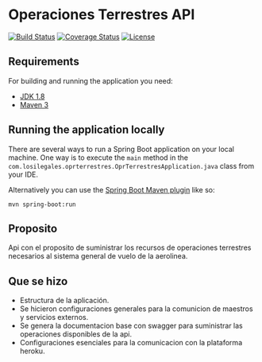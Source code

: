 # Operaciones Terrestres API

[![Build Status](https://travis-ci.org/codecentric/springboot-sample-app.svg?branch=master)](https://travis-ci.org/codecentric/springboot-sample-app)
[![Coverage Status](https://coveralls.io/repos/github/codecentric/springboot-sample-app/badge.svg?branch=master)](https://coveralls.io/github/codecentric/springboot-sample-app?branch=master)
[![License](http://img.shields.io/:license-apache-blue.svg)](http://www.apache.org/licenses/LICENSE-2.0.html)

## Requirements

For building and running the application you need:

- [JDK 1.8](http://www.oracle.com/technetwork/java/javase/downloads/jdk8-downloads-2133151.html)
- [Maven 3](https://maven.apache.org)

## Running the application locally

There are several ways to run a Spring Boot application on your local machine. One way is to execute the `main` method in the `com.losilegales.oprterrestres.OprTerrestresApplication.java` class from your IDE.

Alternatively you can use the [Spring Boot Maven plugin](https://docs.spring.io/spring-boot/docs/current/reference/html/build-tool-plugins-maven-plugin.html) like so:

```shell
mvn spring-boot:run
```

## Proposito

Api con el proposito de suministrar los recursos de operaciones terrestres necesarios al sistema general de vuelo de la aerolinea.

## Que se hizo

 * Estructura de la aplicación.
 * Se hicieron configuraciones generales para la comunicion de maestros y servicios externos.
 * Se genera la documentacion base con swagger para suministrar las operaciones disponibles de la api.
 * Configuraciones esenciales para la comunicacion con la plataforma heroku.




